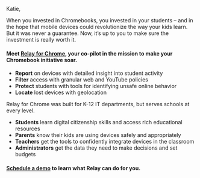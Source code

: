Katie,

When you invested in Chromebooks, you invested in your students – and in the hope that mobile devices could revolutionize the way your kids learn. But it was never a guarantee. Now, it’s up to you to make sure the investment is really worth it.

#### Meet [Relay for Chrome](http://cl.exct.net/?qs=c8dcf8c5f38e2135a9399cc1814380ab245a64cb39cf7fd144e944074b0caf4154f9e9145f0591e2b3b91671cd6f4937), your co-pilot in the mission to make your Chromebook initiative soar.

  - **Report** on devices with detailed insight into student activity
  - **Filter** access with granular web and YouTube policies
  - **Protect** students with tools for identifying unsafe online behavior
  - **Locate** lost devices with geolocation

Relay for Chrome was built for K-12 IT departments, but serves schools at every level.

  - **Students** learn digital citizenship skills and access rich educational resources
  - **Parents** know their kids are using devices safely and appropriately
  - **Teachers** get the tools to confidently integrate devices in the classroom
  - **Administrators** get the data they need to make decisions and set budgets

#### [Schedule a demo](http://cl.exct.net/?qs=c8dcf8c5f38e21352a7693e5e0fa408416d32a7a99a15ef5107e8626b57cc359458801f36ac09f47b98433779da55679) to learn what Relay can do for you.